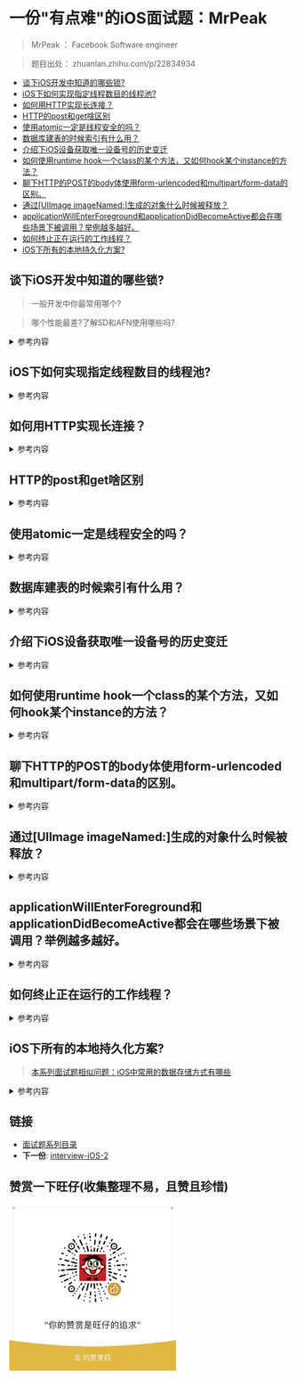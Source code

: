 
# 一份"有点难"的iOS面试题：MrPeak 

> MrPeak ： Facebook  Software engineer 

> 题目出处： zhuanlan.zhihu.com/p/22834934

-   [谈下iOS开发中知道的哪些锁?](#谈下ios开发中知道的哪些锁)
-   [iOS下如何实现指定线程数目的线程池?](#ios下如何实现指定线程数目的线程池)
-   [如何用HTTP实现长连接？](#如何用http实现长连接)
-   [HTTP的post和get啥区别](#http的post和get啥区别)
-   [使用atomic一定是线程安全的吗？](#使用atomic一定是线程安全的吗)
-   [数据库建表的时候索引有什么用？](#数据库建表的时候索引有什么用)
-   [介绍下iOS设备获取唯一设备号的历史变迁](#介绍下ios设备获取唯一设备号的历史变迁)
-   [如何使用runtime
    hook一个class的某个方法，又如何hook某个instance的方法？](#如何使用runtime-hook一个class的某个方法又如何hook某个instance的方法)
-   [聊下HTTP的POST的body体使用form-urlencoded和multipart/form-data的区别。](#聊下http的post的body体使用form-urlencoded和multipartform-data的区别)
-   [通过\[UIImage
    imageNamed:\]生成的对象什么时候被释放？](#通过uiimage-imagenamed生成的对象什么时候被释放)
-   [applicationWillEnterForeground和applicationDidBecomeActive都会在哪些场景下被调用？举例越多越好。](#applicationwillenterforeground和applicationdidbecomeactive都会在哪些场景下被调用举例越多越好)
-   [如何终止正在运行的工作线程？](#如何终止正在运行的工作线程)
-   [iOS下所有的本地持久化方案?](#ios下所有的本地持久化方案)


## 谈下iOS开发中知道的哪些锁? 

> 一般开发中你最常用哪个? 

> 哪个性能最差?了解SD和AFN使用哪些吗?
 
<details>
<summary> 参考内容 </summary>

- 我们在使用多线程的时候多个线程可能会访问同一块资源，这样就很容易引发数据错乱和数据安全等问题，这时候就需要我们保证每次只有一个线程访问这一块资源，锁 应运而生

- `@synchronized` 性能最差,SD和AFN等框架内部有使用这个.

- NSRecursiveLock 和 NSLock ：建议使用前者，避免循环调用出现**死锁**

- OSSpinLock 自旋锁 ,存在的问题是, 优先级反转问题,破坏了spinlock

- dispatch_semaphore 信号量 : 保持线程同步为线程加锁

```objc
dispatch_semaphore_t signal = dispatch_semaphore_create(1); 

dispatch_time_t overTime = dispatch_time(DISPATCH_TIME_NOW, 1.0f * NSEC_PER_SEC);
//Thread1
dispatch_async(dispatch_get_global_queue(DISPATCH_QUEUE_PRIORITY_DEFAULT, 0), ^{
    NSLog(@"Thread1 waiting");
    dispatch_semaphore_wait(signal, overTime); //signal 值 -1
    NSLog(@"Thread1");
    dispatch_semaphore_signal(signal); //signal 值 +1
    NSLog(@"Thread1 send signal");
});

//Thread2
dispatch_async(dispatch_get_global_queue(DISPATCH_QUEUE_PRIORITY_DEFAULT, 0), ^{
    NSLog(@"Thread2 waiting");
    dispatch_semaphore_wait(signal, overTime);
    NSLog(@"Thread2");
    dispatch_semaphore_signal(signal);
    NSLog(@"Thread2 send signal");
});
dispatch_semaphore_create(1)： 若传入为0(over time 失效) 则阻塞线程并等待timeout,时间到后会执行其后的语句,

dispatch_semaphore_wait(signal, overTime)：可以理解为 lock,会使得 signal 值 -1

dispatch_semaphore_signal(signal)：可以理解为 unlock,会使得 signal 值 +1

```

</details>
 

## iOS下如何实现指定线程数目的线程池?

<details>
<summary> 参考内容 </summary>

- 循环通过pthread_create创建线程，创建s_tf thread对象做为线程句，加入线程数组,s_tftask_content->methord初始化为空函数

- 创建任务执行函数，执行完通过task初始化函数后，在执行函数中通过pthread_cond_wait信号将当前创建的线程挂起

- 创建完之后，程序中将会有n个挂起状态的线程，当需要执行新的task的时候查找，我们就可以根据不同的task标志在k_threads中查询出空闲线程，并创建新的s_tftask_content加入s_tfthread的任务列表，通过pthread_cond_signal重新唤醒该线程继续执行任务

</details>

## 如何用HTTP实现长连接？
<details>
<summary> 参考内容 </summary>

- HTTP是无状态的，要维持一个长连接可以用**心跳包**方式
- 丢包，沾包 ,实际上http连接进行轮询.(滴滴打车较早期版本采用的方式，耗费流量)
- 定时轮询会存在延迟 用户体验就不好

</details>

## HTTP的post和get啥区别
<details>
<summary> 参考内容 </summary>

- 从语义角度分析

	- 安全性:不会引发 server 端的改变 
	- 幂等:同一个方法请求多次结果相同
	- 可缓存（Get）

</details>


## 使用atomic一定是线程安全的吗？
<details>
<summary> 参考内容 </summary>

- 只是针对取值和赋值线程安全
	- 数组的初始化，赋值，取值安全
	- 数组的添加数据元素并非线程安全
- BOOL 类型 修饰符不受到atomic或者noatomic影响
</details>


## 数据库建表的时候索引有什么用？
<details>
<summary> 参考内容 </summary>

- 创建索引可以大大提高系统的性能，加快数据的检索速度，加速表和表之间的连接，保证数据库表中每一行数据的唯一性
- 但是有些列不应该创建索引，需要综合考虑.

</details>

## 介绍下iOS设备获取唯一设备号的历史变迁

<details>
<summary> 参考内容 </summary>

#### iOS中获取设备唯一标示符的方法一直随版本的更新而变化
- iOS 2.0版本以后UIDevice提供一个获取设备唯一标识符的方法uniqueIdentifier
- iOS6是用WiFi的mac地址
- iOS7-iOS10.2通过KeyChain来保存获取到的UDID,因为APP删了再装回来，也可以从KeyChain中读取回来 (广告收益计算等)
- [10.3后用户删掉一个 App，之后再重装就只能手动登录一次](http://mt.sohu.com/20170310/n482880968.shtml) 

</details>


## 如何使用runtime hook一个class的某个方法，又如何hook某个instance的方法？

<details>
<summary> 参考内容 </summary>

> 这个问题,首先要考虑怎么回答才能不被套路 

- 考虑 hook是否有公开头文件的类，有的话写一个Utility函数，再使用category，
- 没有的话就建一个类作为新函数载体，然后先为被hook的类增加函数，再替换。
- 如何hook某个instance的方法，应该可以定义一个函数指针变量(IMP)，hook时将要调用的地址赋给这个变量，调用时把这个变量当作函数来用 (参考：RAC框架hook)

</details>


## 聊下HTTP的POST的body体使用form-urlencoded和multipart/form-data的区别。

<details>
<summary> 参考内容 </summary>

- multipart/form-data是当上传文件或者二进制数据和非ASCII数据使用 ,AFN请求如何设置? 

```objc
[requestSerializer setValue:@"multipart/form-data" forHTTPHeaderField:@"content-type"];
```
- form-urlencoded是默认的mime内容编码类型，是通用的，但是它在传输比较大的二进制或者文本数据时效率极低
- 交互:GET,POST,PUT,PATCH,DELETE等
	- AFN的PATCH貌似数组存在问题.

</details>



## 通过[UIImage imageNamed:]生成的对象什么时候被释放？

<details>
<summary> 参考内容 </summary>

- 建议针对小图标/场景出现较多图片（此类方式加载，会缓存到内存）
- `@autoreleasepool` 如果没有使用局部释放池，**并且在主线程，则是当前主线程Runloop一次循环结束前释放**。
- imageWithContentsOfFile ： 加载适用于大图片,不常用的图片,一般无引用时候,会释放

</details>


## applicationWillEnterForeground和applicationDidBecomeActive都会在哪些场景下被调用？举例越多越好。

<details>
<summary> 参考内容 </summary>

- applicationDidBecomeActive
	- APP首次启动用户授权后，会调用此函数
	- APP处于激活态
 - applicationWillEnterForeground：从后台进入前台

- 场景
	- 推送、做支付
	- 跳转app
	- 后台杀进程的时候、IM、第三方授权分享登录回调情况下等

</details>



## 如何终止正在运行的工作线程？
<details>
<summary> 参考内容 </summary>

- 线程中调用exit、pthread_exit、pthread_kill、pthread_cancel
- NSOperation ,接口设计的cancle **实际上只能取消还未运行的,已经运行的无法取消**.

</details>

## iOS下所有的本地持久化方案?
> [本系列面试题相似问题：iOS中常用的数据存储方式有哪些](./06iOS基础问题系列2017年.md)

<details>
<summary> 参考内容 </summary>

- 沙盒 
 - plist文件（属性列表）
 - preference（偏好设置）
 
- NSKeyedArchiver（归档）

- SQLite 3

- CoreData
- Realm 

</details>


## 链接

- [面试题系列目录](../README.md)
- **下一份**: [interview-iOS-2](02interview-iOS-2.md)

## 赞赏一下旺仔(收集整理不易，且赞且珍惜)

</p>
<img src="../images/wechat.JPG" width="300" height="300">
</p>


